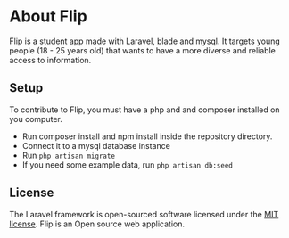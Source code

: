 # About Flip

Flip is a student app made with Laravel, blade and mysql. It targets young people (18 - 25 years old) that wants to have a more diverse and reliable
access to information.

## Setup

To contribute to Flip, you must have a php and and composer installed on you computer.

- Run composer install and npm install inside the repository directory.
- Connect it to a mysql database instance
- Run `php artisan migrate`
- If you need some example data, run `php artisan db:seed`

## License

The Laravel framework is open-sourced software licensed under the [MIT license](https://opensource.org/licenses/MIT).
Flip is an Open source web application. 

